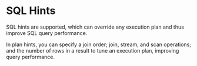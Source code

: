 # SQL Hints<a name="EN-US_CONCEPT_0252569345"></a>

SQL hints are supported, which can override any execution plan and thus improve SQL query performance.

In plan hints, you can specify a join order; join, stream, and scan operations; and the number of rows in a result to tune an execution plan, improving query performance.

